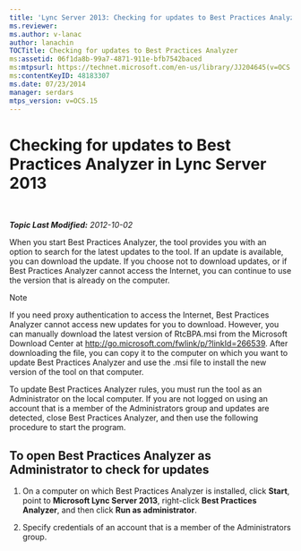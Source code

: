 ```yaml
---
title: 'Lync Server 2013: Checking for updates to Best Practices Analyzer'
ms.reviewer: 
ms.author: v-lanac
author: lanachin
TOCTitle: Checking for updates to Best Practices Analyzer
ms:assetid: 06f1da8b-99a7-4871-911e-bfb7542baced
ms:mtpsurl: https://technet.microsoft.com/en-us/library/JJ204645(v=OCS.15)
ms:contentKeyID: 48183307
ms.date: 07/23/2014
manager: serdars
mtps_version: v=OCS.15
---
```


<div data-xmlns="http://www.w3.org/1999/xhtml">

<div class="topic" data-xmlns="http://www.w3.org/1999/xhtml" data-msxsl="urn:schemas-microsoft-com:xslt" data-cs="http://msdn.microsoft.com/en-us/">

<div data-asp="http://msdn2.microsoft.com/asp">

# Checking for updates to Best Practices Analyzer in Lync Server 2013

</div>

<div id="mainSection">

<div id="mainBody">

<span> </span>

_**Topic Last Modified:** 2012-10-02_

When you start Best Practices Analyzer, the tool provides you with an option to search for the latest updates to the tool. If an update is available, you can download the update. If you choose not to download updates, or if Best Practices Analyzer cannot access the Internet, you can continue to use the version that is already on the computer.

<div>


> [!NOTE]  
> If you need proxy authentication to access the Internet, Best Practices Analyzer cannot access new updates for you to download. However, you can manually download the latest version of RtcBPA.msi from the Microsoft Download Center at <A href="http://go.microsoft.com/fwlink/p/?linkid=266539">http://go.microsoft.com/fwlink/p/?linkId=266539</A>. After downloading the file, you can copy it to the computer on which you want to update Best Practices Analyzer and use the .msi file to install the new version of the tool on that computer.



</div>

To update Best Practices Analyzer rules, you must run the tool as an Administrator on the local computer. If you are not logged on using an account that is a member of the Administrators group and updates are detected, close Best Practices Analyzer, and then use the following procedure to start the program.

<div>

## To open Best Practices Analyzer as Administrator to check for updates

1.  On a computer on which Best Practices Analyzer is installed, click **Start**, point to **Microsoft Lync Server 2013**, right-click **Best Practices Analyzer**, and then click **Run as administrator**.

2.  Specify credentials of an account that is a member of the Administrators group.

</div>

</div>

<span> </span>

</div>

</div>

</div>

